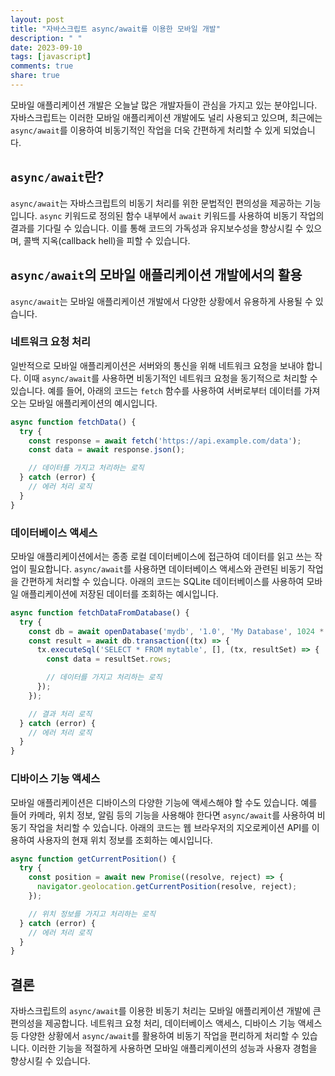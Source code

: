 ```yaml
---
layout: post
title: "자바스크립트 async/await를 이용한 모바일 개발"
description: " "
date: 2023-09-10
tags: [javascript]
comments: true
share: true
---
```


모바일 애플리케이션 개발은 오늘날 많은 개발자들이 관심을 가지고 있는 분야입니다. 자바스크립트는 이러한 모바일 애플리케이션 개발에도 널리 사용되고 있으며, 최근에는 `async/await`를 이용하여 비동기적인 작업을 더욱 간편하게 처리할 수 있게 되었습니다.

## `async/await`란?

`async/await`는 자바스크립트의 비동기 처리를 위한 문법적인 편의성을 제공하는 기능입니다. `async` 키워드로 정의된 함수 내부에서 `await` 키워드를 사용하여 비동기 작업의 결과를 기다릴 수 있습니다. 이를 통해 코드의 가독성과 유지보수성을 향상시킬 수 있으며, 콜백 지옥(callback hell)을 피할 수 있습니다.

## `async/await`의 모바일 애플리케이션 개발에서의 활용

`async/await`는 모바일 애플리케이션 개발에서 다양한 상황에서 유용하게 사용될 수 있습니다.

### 네트워크 요청 처리

일반적으로 모바일 애플리케이션은 서버와의 통신을 위해 네트워크 요청을 보내야 합니다. 이때 `async/await`를 사용하면 비동기적인 네트워크 요청을 동기적으로 처리할 수 있습니다. 예를 들어, 아래의 코드는 `fetch` 함수를 사용하여 서버로부터 데이터를 가져오는 모바일 애플리케이션의 예시입니다.

```javascript
async function fetchData() {
  try {
    const response = await fetch('https://api.example.com/data');
    const data = await response.json();

    // 데이터를 가지고 처리하는 로직
  } catch (error) {
    // 에러 처리 로직
  }
}
```

### 데이터베이스 액세스

모바일 애플리케이션에서는 종종 로컬 데이터베이스에 접근하여 데이터를 읽고 쓰는 작업이 필요합니다. `async/await`를 사용하면 데이터베이스 액세스와 관련된 비동기 작업을 간편하게 처리할 수 있습니다. 아래의 코드는 SQLite 데이터베이스를 사용하여 모바일 애플리케이션에 저장된 데이터를 조회하는 예시입니다.

```javascript
async function fetchDataFromDatabase() {
  try {
    const db = await openDatabase('mydb', '1.0', 'My Database', 1024 * 1024);
    const result = await db.transaction((tx) => {
      tx.executeSql('SELECT * FROM mytable', [], (tx, resultSet) => {
        const data = resultSet.rows;

        // 데이터를 가지고 처리하는 로직
      });
    });

    // 결과 처리 로직
  } catch (error) {
    // 에러 처리 로직
  }
}
```

### 디바이스 기능 액세스

모바일 애플리케이션은 디바이스의 다양한 기능에 액세스해야 할 수도 있습니다. 예를 들어 카메라, 위치 정보, 알림 등의 기능을 사용해야 한다면 `async/await`를 사용하여 비동기 작업을 처리할 수 있습니다. 아래의 코드는 웹 브라우저의 지오로케이션 API를 이용하여 사용자의 현재 위치 정보를 조회하는 예시입니다.

```javascript
async function getCurrentPosition() {
  try {
    const position = await new Promise((resolve, reject) => {
      navigator.geolocation.getCurrentPosition(resolve, reject);
    });

    // 위치 정보를 가지고 처리하는 로직
  } catch (error) {
    // 에러 처리 로직
  }
}
```

## 결론

자바스크립트의 `async/await`를 이용한 비동기 처리는 모바일 애플리케이션 개발에 큰 편의성을 제공합니다. 네트워크 요청 처리, 데이터베이스 액세스, 디바이스 기능 액세스 등 다양한 상황에서 `async/await`를 활용하여 비동기 작업을 편리하게 처리할 수 있습니다. 이러한 기능을 적절하게 사용하면 모바일 애플리케이션의 성능과 사용자 경험을 향상시킬 수 있습니다.